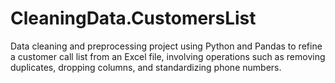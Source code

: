 # CleaningData.CustomersList
Data cleaning and preprocessing project using Python and Pandas to refine a customer call list from an Excel file, involving operations such as removing duplicates, dropping columns, and standardizing phone numbers.
